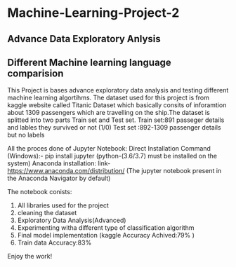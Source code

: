 # Machine-Learning-Project-2

## Advance Data Exploratory Anlysis
## Different Machine learning language comparision

This Project is  bases advance exploratory data analysis and testing different machine learning algortihms.
The dataset used for this project is from kaggle website called Titanic Dataset which  basically consits of inforamtion about 1309 passengers which are travelling on the ship.The dataset is splitted into two parts Train set and Test set.
Train set:891 passeger details and lables they survived or not (1/0)
Test set :892-1309 passenger details but no labels

All the proces done of Jupyter Notebook:
Direct Installation Command (Windows):- pip install jupyter  (python-(3.6/3.7) must be installed on the system)
Anaconda installation: link- https://www.anaconda.com/distribution/ (The jupyter notebook present in the Anaconda Navigator by default)

The notebook conists:
1. All libraries used for the project
2. cleaning the dataset
3. Exploratory Data Analysis(Advanced)
4. Experimenting witha different type of classification algorithm
5. Final model implementation (kaggle Accuracy Achived:79% )
6. Train data Accuracy:83%

Enjoy the work!
